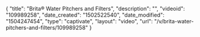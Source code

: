 {
    "title": "Brita&reg; Water Pitchers and Filters",
    "description": "",
    "videoid": "109989258",
    "date_created": "1502522540",
    "date_modified": "1504247454",
    "type": "captivate",
    "layout": "video",
    "url": "\/v\/brita-water-pitchers-and-filters\/109989258"
}